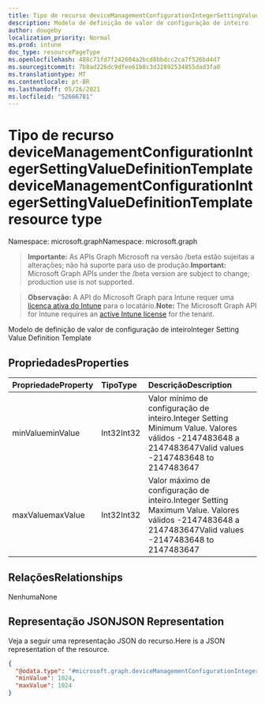 ```yaml
---
title: Tipo de recurso deviceManagementConfigurationIntegerSettingValueDefinitionTemplate
description: Modelo de definição de valor de configuração de inteiro
author: dougeby
localization_priority: Normal
ms.prod: intune
doc_type: resourcePageType
ms.openlocfilehash: 488c71fd7f242604a2bcd8bbdcc2ca7f526bd4d7
ms.sourcegitcommit: 7b8ad226dc9dfee61b8c3d32892534855dad3fa0
ms.translationtype: MT
ms.contentlocale: pt-BR
ms.lasthandoff: 05/26/2021
ms.locfileid: "52666781"
---
```

# <a name="devicemanagementconfigurationintegersettingvaluedefinitiontemplate-resource-type"></a><span data-ttu-id="9b2ec-103">Tipo de recurso deviceManagementConfigurationIntegerSettingValueDefinitionTemplate</span><span class="sxs-lookup"><span data-stu-id="9b2ec-103">deviceManagementConfigurationIntegerSettingValueDefinitionTemplate resource type</span></span>

<span data-ttu-id="9b2ec-104">Namespace: microsoft.graph</span><span class="sxs-lookup"><span data-stu-id="9b2ec-104">Namespace: microsoft.graph</span></span>

> <span data-ttu-id="9b2ec-105">**Importante:** As APIs Graph Microsoft na versão /beta estão sujeitas a alterações; não há suporte para uso de produção.</span><span class="sxs-lookup"><span data-stu-id="9b2ec-105">**Important:** Microsoft Graph APIs under the /beta version are subject to change; production use is not supported.</span></span>

> <span data-ttu-id="9b2ec-106">**Observação:** A API do Microsoft Graph para Intune requer uma [licença ativa do Intune](https://go.microsoft.com/fwlink/?linkid=839381) para o locatário.</span><span class="sxs-lookup"><span data-stu-id="9b2ec-106">**Note:** The Microsoft Graph API for Intune requires an [active Intune license](https://go.microsoft.com/fwlink/?linkid=839381) for the tenant.</span></span>

<span data-ttu-id="9b2ec-107">Modelo de definição de valor de configuração de inteiro</span><span class="sxs-lookup"><span data-stu-id="9b2ec-107">Integer Setting Value Definition Template</span></span>

## <a name="properties"></a><span data-ttu-id="9b2ec-108">Propriedades</span><span class="sxs-lookup"><span data-stu-id="9b2ec-108">Properties</span></span>
|<span data-ttu-id="9b2ec-109">Propriedade</span><span class="sxs-lookup"><span data-stu-id="9b2ec-109">Property</span></span>|<span data-ttu-id="9b2ec-110">Tipo</span><span class="sxs-lookup"><span data-stu-id="9b2ec-110">Type</span></span>|<span data-ttu-id="9b2ec-111">Descrição</span><span class="sxs-lookup"><span data-stu-id="9b2ec-111">Description</span></span>|
|:---|:---|:---|
|<span data-ttu-id="9b2ec-112">minValue</span><span class="sxs-lookup"><span data-stu-id="9b2ec-112">minValue</span></span>|<span data-ttu-id="9b2ec-113">Int32</span><span class="sxs-lookup"><span data-stu-id="9b2ec-113">Int32</span></span>|<span data-ttu-id="9b2ec-114">Valor mínimo de configuração de inteiro.</span><span class="sxs-lookup"><span data-stu-id="9b2ec-114">Integer Setting Minimum Value.</span></span> <span data-ttu-id="9b2ec-115">Valores válidos -2147483648 a 2147483647</span><span class="sxs-lookup"><span data-stu-id="9b2ec-115">Valid values -2147483648 to 2147483647</span></span>|
|<span data-ttu-id="9b2ec-116">maxValue</span><span class="sxs-lookup"><span data-stu-id="9b2ec-116">maxValue</span></span>|<span data-ttu-id="9b2ec-117">Int32</span><span class="sxs-lookup"><span data-stu-id="9b2ec-117">Int32</span></span>|<span data-ttu-id="9b2ec-118">Valor máximo de configuração de inteiro.</span><span class="sxs-lookup"><span data-stu-id="9b2ec-118">Integer Setting Maximum Value.</span></span> <span data-ttu-id="9b2ec-119">Valores válidos -2147483648 a 2147483647</span><span class="sxs-lookup"><span data-stu-id="9b2ec-119">Valid values -2147483648 to 2147483647</span></span>|

## <a name="relationships"></a><span data-ttu-id="9b2ec-120">Relações</span><span class="sxs-lookup"><span data-stu-id="9b2ec-120">Relationships</span></span>
<span data-ttu-id="9b2ec-121">Nenhuma</span><span class="sxs-lookup"><span data-stu-id="9b2ec-121">None</span></span>

## <a name="json-representation"></a><span data-ttu-id="9b2ec-122">Representação JSON</span><span class="sxs-lookup"><span data-stu-id="9b2ec-122">JSON Representation</span></span>
<span data-ttu-id="9b2ec-123">Veja a seguir uma representação JSON do recurso.</span><span class="sxs-lookup"><span data-stu-id="9b2ec-123">Here is a JSON representation of the resource.</span></span>
<!-- {
  "blockType": "resource",
  "@odata.type": "microsoft.graph.deviceManagementConfigurationIntegerSettingValueDefinitionTemplate"
}
-->
``` json
{
  "@odata.type": "#microsoft.graph.deviceManagementConfigurationIntegerSettingValueDefinitionTemplate",
  "minValue": 1024,
  "maxValue": 1024
}
```




